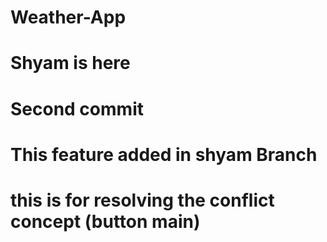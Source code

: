 # Weather-App
# Shyam is here
# Second commit

# This feature added in shyam Branch
# this is for resolving the conflict concept (button main)